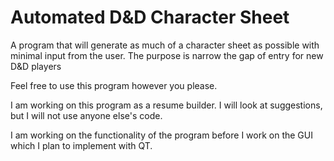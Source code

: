 # Automated D&D Character Sheet
A program that will generate as much of a character sheet as possible with minimal input from the user. The purpose is narrow the gap of entry for new D&amp;D players

Feel free to use this program however you please.

I am working on this program as a resume builder. I will look at suggestions, but I will not use anyone else's code.

I am working on the functionality of the program before I work on the GUI which I plan to implement with QT.

